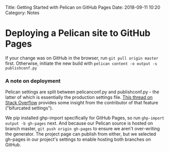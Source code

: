 Title: Getting Started with Pelican on GitHub Pages
Date: 2018-09-11 10:20
Category: Notes

# Deploying a Pelican site to GitHub Pages

If your change was on GitHub in the browser, run `git pull origin master` first. Otherwise, initiate the new build with `pelican content -o output -s publishconf.py`

### A note on deployment
Pelican settings are split between pelicanconf.py and publishconf.py - the latter of which is essentially the production settings file. [This thread on Stack Overflow](https://stackoverflow.com/questions/20817192/what-is-the-difference-between-pelicanconf-and-publishconf-when-using-pelican) provides some insight from the contributor of that feature ("bifurcated settings").

We pip installed ghp-import specifically for GitHub Pages, so run `ghp-import output -b gh-pages` next. And because our Pelican source is hosted on branch master, `git push origin gh-pages` to ensure we aren't over-writing the generator. The project page can publish from either, but we selected gh-pages in our project's settings to enable hosting both branches on GitHub.
